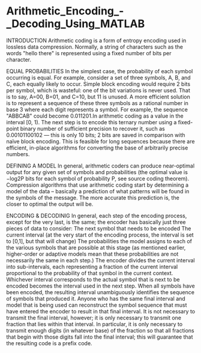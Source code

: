 # Arithmetic_Encoding_-_Decoding_Using_MATLAB
INTRODUCTION
Arithmetic coding is a form of entropy encoding used in lossless data compression. Normally, a string of characters such as the words "hello there" is represented using a fixed number of bits per character.

EQUAL PROBABILITIES
In the simplest case, the probability of each symbol occurring is equal. For example, consider a set of three symbols, A, B, and C, each equally likely to occur. Simple block encoding would require 2 bits per symbol, which is wasteful: one of the bit variations is never used. That is to say, A=00, B=01, and C=10, but 11 is unused. 
A more efficient solution is to represent a sequence of these three symbols as a rational number in base 3 where each digit represents a symbol. For example, the sequence "ABBCAB" could become 0.011201.In arithmetic coding as a value in the interval [0, 1). The next step is to encode this ternary number using a fixed-point binary number of sufficient precision to recover it, such as 0.00101100102 — this is only 10 bits; 2 bits are saved in comparison with naïve block encoding. This is feasible for long sequences because there are efficient, in-place algorithms for converting the base of arbitrarily precise numbers.

DEFINING A MODEL
In general, arithmetic coders can produce near-optimal output for any given set of symbols and probabilities (the optimal value is −log2P bits for each symbol of probability P, see source coding theorem). Compression algorithms that use arithmetic coding start by determining a model of the data – basically a prediction of what patterns will be found in the symbols of the message. The more accurate this prediction is, the closer to optimal the output will be. 

ENCODING & DECODINIG
In general, each step of the encoding process, except for the very last, is the same; the encoder has basically just three pieces of data to consider: 
The next symbol that needs to be encoded
The current interval (at the very start of the encoding process, the interval is set to [0,1], but that will change)
The probabilities the model assigns to each of the various symbols that are possible at this stage (as mentioned earlier, higher-order or adaptive models mean that these probabilities are not necessarily the same in each step.)
The encoder divides the current interval into sub-intervals, each representing a fraction of the current interval proportional to the probability of that symbol in the current context. Whichever interval corresponds to the actual symbol that is next to be encoded becomes the interval used in the next step.
When all symbols have been encoded, the resulting interval unambiguously identifies the sequence of symbols that produced it. Anyone who has the same final interval and model that is being used can reconstruct the symbol sequence that must have entered the encoder to result in that final interval. 
It is not necessary to transmit the final interval, however; it is only necessary to transmit one fraction that lies within that interval. In particular, it is only necessary to transmit enough digits (in whatever base) of the fraction so that all fractions that begin with those digits fall into the final interval; this will guarantee that the resulting code is a prefix code. 

